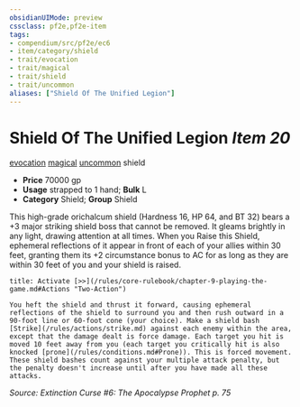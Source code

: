 ```yaml
---
obsidianUIMode: preview
cssclass: pf2e,pf2e-item
tags:
- compendium/src/pf2e/ec6
- item/category/shield
- trait/evocation
- trait/magical
- trait/shield
- trait/uncommon
aliases: ["Shield Of The Unified Legion"]
---
```

# Shield Of The Unified Legion *Item 20*  
[evocation](/rules/traits/evocation.md)  [magical](/rules/traits/magical.md)  [uncommon](/rules/traits/uncommon.md)  shield  

- **Price** 70000 gp
- **Usage** strapped to 1 hand; **Bulk** L
- **Category** Shield; **Group** Shield 

This high-grade orichalcum shield (Hardness 16, HP 64, and BT 32) bears a +3 major striking shield boss that cannot be removed. It gleams brightly in any light, drawing attention at all times. When you Raise this Shield, ephemeral reflections of it appear in front of each of your allies within 30 feet, granting them its +2 circumstance bonus to AC for as long as they are within 30 feet of you and your shield is raised.

```ad-embed-ability
title: Activate [>>](/rules/core-rulebook/chapter-9-playing-the-game.md#Actions "Two-Action")

You heft the shield and thrust it forward, causing ephemeral reflections of the shield to surround you and then rush outward in a 90-foot line or 60-foot cone (your choice). Make a shield bash [Strike](/rules/actions/strike.md) against each enemy within the area, except that the damage dealt is force damage. Each target you hit is moved 10 feet away from you (each target you critically hit is also knocked [prone](/rules/conditions.md#Prone)). This is forced movement. These shield bashes count against your multiple attack penalty, but the penalty doesn't increase until after you have made all these attacks.
```

*Source: Extinction Curse #6: The Apocalypse Prophet p. 75*